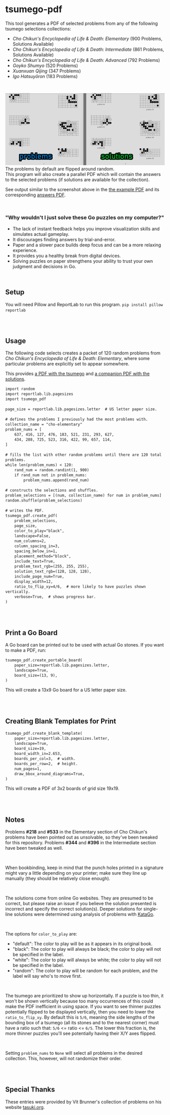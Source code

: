 # tsumego-pdf
This tool generates a PDF of selected problems from any of the following tsumego selections collections:
  - *Cho Chikun's Encyclopedia of Life &amp; Death: Elementary* (900 Problems, Solutions Available)
  - *Cho Chikun's Encyclopedia of Life &amp; Death: Intermediate* (861 Problems, Solutions Available)
  - *Cho Chikun's Encyclopedia of Life &amp; Death: Advanced* (792 Problems)
  - *Goyko Shumyo* (520 Problems)
  - *Xuanxuan Qijing* (347 Problems)
  - *Igo Hatsuyōron* (183 Problems)
<br>

![Tsumego](https://github.com/travisgk/tsumego-pdf/blob/main/example-outputs/outputs.png?raw=true)
The problems by default are flipped around random.<br>This program will also create a parallel PDF which will contain the answers to the selected problems (if solutions are available for the collection).

See output similar to the screenshot above in the [the example PDF](https://github.com/travisgk/tsumego-pdf/blob/main/example-outputs/demo-a.pdf) and its corresponding [answers PDF](https://github.com/travisgk/tsumego-pdf/blob/main/example-outputs/demo-a-key.pdf).

<br>

### "Why wouldn't I just solve these Go puzzles on my computer?"
- The lack of instant feedback helps you improve visualization skills and simulates actual gameplay.
- It discourages finding answers by trial-and-error.
- Paper and a slower pace builds deep focus and can be a more relaxing experience.
- It provides you a healthy break from digital devices.
- Solving puzzles on paper strengthens your ability to trust your own judgment and decisions in Go.
<br>

## Setup
You will need Pillow and ReportLab to run this program.
`pip install pillow reportlab`

<br>
<br>

## Usage
The following code selects creates a packet of 120 random problems from *Cho Chikun's Encyclopedia of Life &amp; Death: Elementary*, where some particular problems are explicitly set to appear somewhere.

This provides [a PDF with the tsumego](https://github.com/travisgk/tsumego-pdf/blob/main/example-outputs/tsumego%202024-12-23%20153538.pdf) and [a companion PDF with the solutions](https://github.com/travisgk/tsumego-pdf/blob/main/example-outputs/tsumego%202024-12-23%20153538%20key.pdf).

```
import random
import reportlab.lib.pagesizes
import tsumego_pdf

page_size = reportlab.lib.pagesizes.letter  # US letter paper size.

# defines the problems I previously had the most problems with.
collection_name = "cho-elementary"
problem_nums = [
    637, 416, 127, 476, 183, 521, 231, 293, 627,
    434, 288, 725, 523, 316, 422, 99, 657, 114,
]

# fills the list with other random problems until there are 120 total problems.
while len(problem_nums) < 120:
    rand_num = random.randint(1, 900)
    if rand_num not in problem_nums:
        problem_nums.append(rand_num)

# constructs the selections and shuffles.
problem_selections = [(num, collection_name) for num in problem_nums]
random.shuffle(problem_selections)

# writes the PDF.
tsumego_pdf.create_pdf(
    problem_selections,
    page_size,
    color_to_play="black",
    landscape=False,
    num_columns=2,
    column_spacing_in=3,
    spacing_below_in=1,
    placement_method="block",
    include_text=True,
    problem_text_rgb=(255, 255, 255),
    solution_text_rgb=(128, 128, 128),
    include_page_num=True,
    display_width=12,
    ratio_to_flip_xy=4/6,  # more likely to have puzzles shown vertically.
    verbose=True,  # shows progress bar.
)
```

<br>
<br>

## Print a Go Board
A Go board can be printed out to be used with actual Go stones. If you want to make a PDF, run:
```
tsumego_pdf.create_portable_board(
    paper_size=reportlab.lib.pagesizes.letter,
    landscape=True,
    board_size=(13, 9),
)
```
This will create a 13x9 Go board for a US letter paper size.

<br>
<br>

## Creating Blank Templates for Print

```
tsumego_pdf.create_blank_template(
    paper_size=reportlab.lib.pagesizes.letter,
    landscape=True,
    board_size=19,
    board_width_in=2.653,
    boards_per_col=3,  # width.
    boards_per_row=2,  # height.
    num_pages=1,
    draw_bbox_around_diagrams=True,
)
```
This will create a PDF of 3x2 boards of grid size 19x19.

<br>
<br>

## Notes
Problems **#218** and **#533** in the Elementary section of Cho Chikun's problems have been pointed out as unsolvable, so they've been tweaked for this repository. Problems **#344** and **#396** in the Intermediate section have been tweaked as well.

<br>

When bookbinding, keep in mind that the punch holes printed in a signature might vary a little depending on your printer; make sure they line up manually (they should be relatively close enough).

<br>

The solutions come from online Go websites. They are presumed to be correct, but please raise an issue if you believe the solution presented is incorrect and specify the correct solution(s). Deeper solutions for single-line solutions were determined using analysis of problems with [KataGo](https://github.com/lightvector/KataGo).

<br>

The options for `color_to_play` are:
- "default": The color to play will be as it appears in its original book.
- "black": The color to play will always be black; the color to play will not be specified in the label.
- "white": The color to play will always be white; the color to play will not be specified in the label.
- "random": The color to play will be random for each problem, and the label will say who's to move first.

<br>

The tsumego are prioritized to show up horizontally. If a puzzle is too thin, it won't be shown vertically because too many occurrences of this could make the PDF inefficient in using space. If you want to see thinner puzzles potentially flipped to be displayed vertically, then you need to lower the `ratio_to_flip_xy`. By default this is `5/6`, meaning the side lengths of the bounding box of a tsumego (all its stones and to the nearest corner) must have a ratio such that: `5/6` <= ratio <= `6/5`. The lower this fraction is, the more thinner puzzles you'll see potentially having their X/Y axes flipped.

<br>

Setting `problem_nums` to `None` will select all problems in the desired collection. This, however, will not randomize their order.

<br>
<br>

## Special Thanks
These entries were provided by Vít Brunner's collection of problems on his website [tasuki.org](https://tsumego.tasuki.org/).
